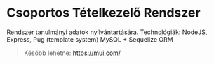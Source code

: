 # Csoportos Tételkezelő Rendszer
Rendszer tanulmányi adatok nyílvántartására.
Technológiák: NodeJS, Express, Pug (template system) MySQL + Sequelize ORM
> Később lehetne: https://mui.com/
